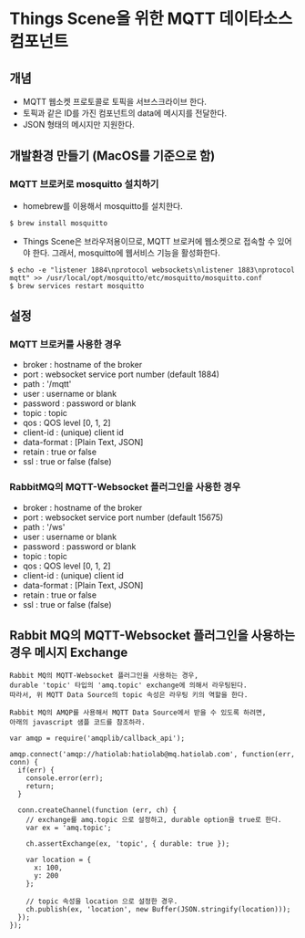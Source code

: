 # Things Scene을 위한 MQTT 데이타소스 컴포넌트
## 개념
* MQTT 웹소켓 프로토콜로 토픽을 서브스크라이브 한다.
* 토픽과 같은 ID를 가진 컴포넌트의 data에 메시지를 전달한다.
* JSON 형태의 메시지만 지원한다.
## 개발환경 만들기 (MacOS를 기준으로 함)
### MQTT 브로커로 mosquitto 설치하기
* homebrew를 이용해서 mosquitto를 설치한다.
```
$ brew install mosquitto
```
* Things Scene은 브라우저용이므로, MQTT 브로커에 웹소켓으로 접속할 수 있어야 한다. 그래서, mosquitto에 웹서비스 기능을 활성화한다.
```
$ echo -e "listener 1884\nprotocol websockets\nlistener 1883\nprotocol mqtt" >> /usr/local/opt/mosquitto/etc/mosquitto/mosquitto.conf
$ brew services restart mosquitto
```
## 설정
### MQTT 브로커를 사용한 경우
* broker : hostname of the broker
* port : websocket service port number (default 1884)
* path : '/mqtt'
* user : username or blank
* password : password or blank
* topic : topic
* qos : QOS level [0, 1, 2]
* client-id : (unique) client id
* data-format : [Plain Text, JSON]
* retain : true or false
* ssl : true or false (false)
### RabbitMQ의 MQTT-Websocket 플러그인을 사용한 경우
* broker : hostname of the broker
* port : websocket service port number (default 15675)
* path : '/ws'
* user : username or blank
* password : password or blank
* topic : topic
* qos : QOS level [0, 1, 2]
* client-id : (unique) client id
* data-format : [Plain Text, JSON]
* retain : true or false
* ssl : true or false (false)
## Rabbit MQ의 MQTT-Websocket 플러그인을 사용하는 경우 메시지 Exchange
```
Rabbit MQ의 MQTT-Websocket 플러그인을 사용하는 경우,
durable 'topic' 타입의 'amq.topic' exchange에 의해서 라우팅된다.
따라서, 위 MQTT Data Source의 topic 속성은 라우팅 키의 역할을 한다.

Rabbit MQ의 AMQP를 사용해서 MQTT Data Source에서 받을 수 있도록 하려면,
아래의 javascript 샘플 코드를 참조하라.
```
```
var amqp = require('amqplib/callback_api');

amqp.connect('amqp://hatiolab:hatiolab@mq.hatiolab.com', function(err, conn) {
  if(err) {
    console.error(err);
    return;
  }

  conn.createChannel(function (err, ch) {
    // exchange를 amq.topic 으로 설정하고, durable option을 true로 한다.
    var ex = 'amq.topic';

    ch.assertExchange(ex, 'topic', { durable: true });

    var location = {
      x: 100,
      y: 200
    };

    // topic 속성을 location 으로 설정한 경우.
    ch.publish(ex, 'location', new Buffer(JSON.stringify(location)));
  });
});
```
